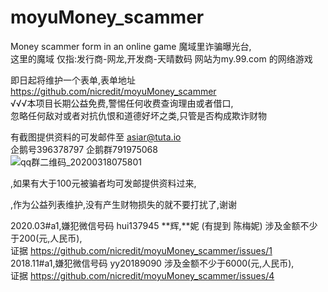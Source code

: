 # moyuMoney_scammer
Money scammer form in an online game
魔域里诈骗曝光台,  
这里的魔域 仅指:发行商-网龙,开发商-天晴数码 网站为my.99.com 的网络游戏 

即日起将维护一个表单,表单地址  https://github.com/nicredit/moyuMoney_scammer    
√√√本项目长期公益免费,警惕任何收费查询理由或者借口,  
忽略任何敌对或者对抗仇恨和道德好坏之类,只管是否构成欺诈财物

有截图提供资料的可发邮件至 asiar@tuta.io    
企鹅号396378797 企鹅群791975068   
![qq群二维码_20200318075801](https://user-images.githubusercontent.com/61865009/76913745-ec0ef900-68f2-11ea-8942-c27fa94a2576.png)

,如果有大于100元被骗者均可发邮提供资料过来,  

,作为公益列表维护,没有产生财物损失的就不要打扰了,谢谢   

2020.03#a1,嫌犯微信号码 hui137945  **辉,**妮 (有提到  陈梅妮) 涉及金额不少于200(元,人民币),  
证据 https://github.com/nicredit/moyuMoney_scammer/issues/1    
2018.11#a1,嫌犯微信号码 yy20189090 涉及金额不少于6000(元,人民币),  
证据 https://github.com/nicredit/moyuMoney_scammer/issues/4  

